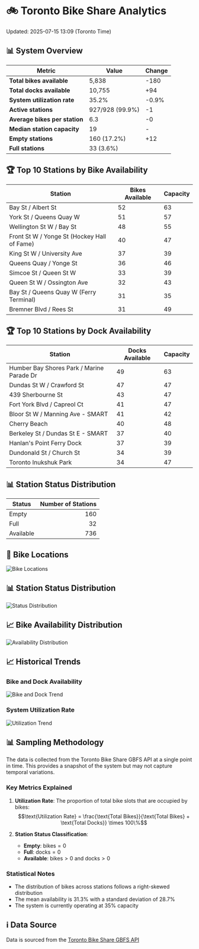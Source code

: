 # 🚲 Toronto Bike Share Analytics

Updated: 2025-07-15 13:09 (Toronto Time)

## 📊 System Overview
| Metric | Value | Change |
|--------|-------|--------|
| **Total bikes available** | 5,838 | -180 |
| **Total docks available** | 10,755 | +94 |
| **System utilization rate** | 35.2% | -0.9% |
| **Active stations** | 927/928 (99.9%) | -1 |
| **Average bikes per station** | 6.3 | -0 |
| **Median station capacity** | 19 | - |
| **Empty stations** | 160 (17.2%) | +12 |
| **Full stations** | 33 (3.6%) |  |

## 🏆 Top 10 Stations by Bike Availability
| Station | Bikes Available | Capacity |
|---------|-----------------|----------|
| Bay St / Albert St | 52 | 63 |
| York St / Queens Quay W | 51 | 57 |
| Wellington St W / Bay St | 48 | 55 |
| Front St W / Yonge St (Hockey Hall of Fame) | 40 | 47 |
| King St W / University Ave | 37 | 39 |
| Queens Quay / Yonge St | 36 | 46 |
| Simcoe St / Queen St W | 33 | 39 |
| Queen St W / Ossington Ave | 32 | 43 |
| Bay St / Queens Quay W (Ferry Terminal) | 31 | 35 |
| Bremner Blvd / Rees St | 31 | 49 |

## 🏆 Top 10 Stations by Dock Availability
| Station | Docks Available | Capacity |
|---------|-----------------|----------|
| Humber Bay Shores Park / Marine Parade Dr | 49 | 63 |
| Dundas St W / Crawford St | 47 | 47 |
| 439 Sherbourne St | 43 | 47 |
| Fort York  Blvd / Capreol Ct | 41 | 47 |
| Bloor St W / Manning Ave - SMART | 41 | 42 |
| Cherry Beach | 40 | 48 |
| Berkeley St / Dundas St E - SMART | 37 | 40 |
| Hanlan's Point Ferry Dock | 37 | 39 |
| Dundonald St / Church St | 34 | 39 |
| Toronto Inukshuk Park | 34 | 47 |

## 📊 Station Status Distribution
| Status     | Number of Stations |
|------------|-------------------:|
| Empty      | 160 |
| Full       | 32 |
| Available  | 736 |

## 📍 Bike Locations
![Bike Locations](docs/plots/location_plot.png)

## 📊 Station Status Distribution
![Status Distribution](docs/plots/status_distribution.png)

## 📈 Bike Availability Distribution
![Availability Distribution](docs/plots/availability_dist.png)

## 📈 Historical Trends
### Bike and Dock Availability
![Bike and Dock Trend](docs/plots/time_series/bike_dock_trend.png)

### System Utilization Rate
![Utilization Trend](docs/plots/time_series/utilization_trend.png)

## 📊 Sampling Methodology
The data is collected from the Toronto Bike Share GBFS API at a single point in time. This provides a snapshot of the system but may not capture temporal variations.

### Key Metrics Explained
1. **Utilization Rate**: The proportion of total bike slots that are occupied by bikes:
   $$\text{Utilization Rate} = \frac{\text{Total Bikes}}{\text{Total Bikes} + \text{Total Docks}} \times 100\%$$

2. **Station Status Classification**:
   - **Empty**: $\text{bikes} = 0$
   - **Full**: $\text{docks} = 0$
   - **Available**: $\text{bikes} > 0$ and $\text{docks} > 0$

### Statistical Notes
- The distribution of bikes across stations follows a right-skewed distribution
- The mean availability is 31.3% with a standard deviation of 28.7%
- The system is currently operating at 35% capacity

## ℹ️ Data Source
Data is sourced from the [Toronto Bike Share GBFS API](https://tor.publicbikesystem.net/ube/gbfs/v1/en/station_status)
